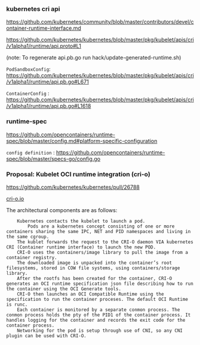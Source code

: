 ### kubernetes cri api 

https://github.com/kubernetes/community/blob/master/contributors/devel/container-runtime-interface.md

https://github.com/kubernetes/kubernetes/blob/master/pkg/kubelet/apis/cri/v1alpha1/runtime/api.proto#L1

(note: To regenerate api.pb.go run hack/update-generated-runtime.sh)

`PodSandboxConfig`: https://github.com/kubernetes/kubernetes/blob/master/pkg/kubelet/apis/cri/v1alpha1/runtime/api.pb.go#L671

`ContainerConfig` : https://github.com/kubernetes/kubernetes/blob/master/pkg/kubelet/apis/cri/v1alpha1/runtime/api.pb.go#L1618


### runtime-spec

https://github.com/opencontainers/runtime-spec/blob/master/config.md#platform-specific-configuration

`config definition` : https://github.com/opencontainers/runtime-spec/blob/master/specs-go/config.go


### Proposal: Kubelet OCI runtime integration (cri-o)

https://github.com/kubernetes/kubernetes/pull/26788



[cri-o.io](http://cri-o.io/)

The architectural components are as follows:
```
    Kubernetes contacts the kubelet to launch a pod.
        Pods are a kubernetes concept consisting of one or more containers sharing the same IPC, NET and PID namespaces and living in the same cgroup.
    The kublet forwards the request to the CRI-O daemon VIA kubernetes CRI (Container runtime interface) to launch the new POD.
    CRI-O uses the containers/image library to pull the image from a container registry.
    The downloaded image is unpacked into the container’s root filesystems, stored in COW file systems, using containers/storage library.
    After the rootfs has been created for the container, CRI-O generates an OCI runtime specification json file describing how to run the container using the OCI Generate tools.
    CRI-O then launches an OCI Compatible Runtime using the specification to run the container proceses. The default OCI Runtime is runc.
    Each container is monitored by a separate conmon process. The conmon process holds the pty of the PID1 of the container process. It handles logging for the container and records the exit code for the container process.
    Networking for the pod is setup through use of CNI, so any CNI plugin can be used with CRI-O.
```
